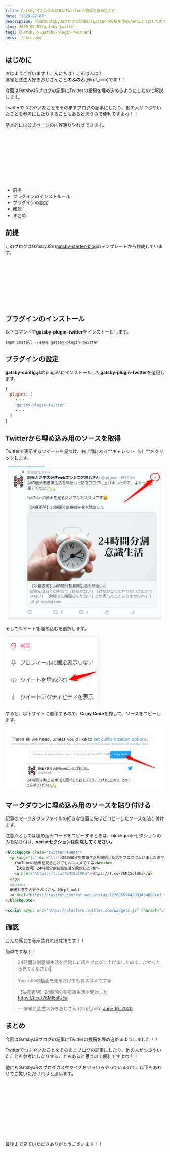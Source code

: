 ```yaml
---
title: GatsbyJSブログの記事にTwitterの投稿を埋め込んだ
date: "2020-07-07"
description: 今回はGatsbyJSブログの記事にTwitterの投稿を埋め込めるようにしたので解説します。Twitterでつぶやいたことをそのままブログの記事にしたり、他の人がつぶやいたことを参考にしたりすることもあると思うので便利ですよね！！
slug: 2020-07-07/gatsby-twitter
tags: [GatsbyJS,gatsby-plugin-twitter]
hero: ./hero.png
---
```


## はじめに 

おはようございます！こんにちは！こんばんは！<br>
麻雀と芝生大好きおじさんこと**のふのふ**(@rpf_nob)です！！

今回はGatsbyJSブログの記事にTwitterの投稿を埋め込めるようにしたので解説します。

Twitterでつぶやいたことをそのままブログの記事にしたり、他の人がつぶやいたことを参考にしたりすることもあると思うので便利ですよね！！

基本的には[公式ページ](https://www.gatsbyjs.org/packages/gatsby-plugin-twitter/)の内容通りやればできます。

<div class="iframely-embed"><div class="iframely-responsive" style="height: 140px; padding-bottom: 0;"><a href="https://www.gatsbyjs.com/" data-iframely-url="//cdn.iframe.ly/aPEzBgr?iframe=card-small"></a></div></div>

<br>

* 前提
* プラグインのインストルール
* プラグインの設定
* 確認
* まとめ

## 前提

このブログはGatsbyJSの[gatsby-starter-blog](https://www.gatsbyjs.org/starters/gatsbyjs/gatsby-starter-blog/)のテンプレートから作成しています。

<div class="iframely-embed"><div class="iframely-responsive" style="height: 140px; padding-bottom: 0;"><a href="https://www.gatsbyjs.org/starters/gatsbyjs/gatsby-starter-blog/" data-iframely-url="//cdn.iframe.ly/qjUJkBu?iframe=card-small"></a></div></div>


## プラグインのインストール

以下コマンドで**gatsby-plugin-twitter**をインストールします。

```
$npm install --save gatsby-plugin-twitter
```

## プラグインの設定

**gatsby-config.js**のpluginsにインストールした**gatsby-plugin-twitter**を追記します。

```js:title=gatsby-config.js
{
  plugins: [
    ・・・
    `gatsby-plugin-twitter`
    ・・・
  ]
}
```

## Twitterから埋め込み用のソースを取得

Twitterで表示するツイートを見つけ、右上隅にある**キャレット（v）**をクリックします。

![画像](img1.png)

そしてツイートを埋め込むを選択します。

![画像](img2.png)

すると、以下サイトに遷移するので、**Copy Code**を押して、ソースをコピーします。

![画像](img3.png)

## マークダウンに埋め込み用のソースを貼り付ける

記事のマークダウンファイルの好きな位置に先ほどコピーしたソースを貼り付けます。

注意点としては埋め込みコードをコピーするときは、blockquoteセクションのみを貼り付け、**scriptセクションは削除してください。**

```html
<blockquote class="twitter-tweet">
  <p lang="ja" dir="ltr">24時間分割意識生活を開始した話をブログに上げましたので、よかったら見てください🙏<br><br>
    YouTubeの動画を見るだけでもおススメです😀<br><br>
    【決意表明】24時間分割意識生活を開始した<br> 
    <a href="https://t.co/76MI5olUFa">https://t.co/76MI5olUFa</a>
  </p>
  &mdash;
  麻雀と芝生大好きおじさん (@rpf_nob) 
  <a href="https://twitter.com/rpf_nob/status/1270856164289343488?ref_src=twsrc%5Etfw">June 10, 2020</a>
</blockquote> 
```

```html
<script async src="https://platform.twitter.com/widgets.js" charset="utf-8"></script>
```

## 確認

こんな感じで表示されれば成功です！！

簡単ですね！！

<blockquote class="twitter-tweet"><p lang="ja" dir="ltr">24時間分割意識生活を開始した話をブログに上げましたので、よかったら見てください🙏<br><br>YouTubeの動画を見るだけでもおススメです😀<br><br>【決意表明】24時間分割意識生活を開始した<br> <a href="https://t.co/76MI5olUFa">https://t.co/76MI5olUFa</a></p>&mdash; 麻雀と芝生大好きおじさん (@rpf_nob) <a href="https://twitter.com/rpf_nob/status/1270856164289343488?ref_src=twsrc%5Etfw">June 10, 2020</a></blockquote> 

## まとめ

今回はGatsbyJSブログの記事にTwitterの投稿を埋め込めるようしました！！
 
Twitterでつぶやいたことをそのままブログの記事にしたり、他の人がつぶやいたことを参考にしたりすることもあると思うので便利ですよね！！

他にもGatsbyJSのブログカスタマイズをいろいろやっているので、以下もあわせてご覧いただければと思います。

<div class="iframely-embed"><div class="iframely-responsive" style="height: 140px; padding-bottom: 0;"><a href="https://rpf-noblog.com/tags/gatsby-js/" data-iframely-url="//cdn.iframe.ly/5j7eIPT"></a></div></div>


<br>
<br>


最後まで見ていただきありがとうございます！！